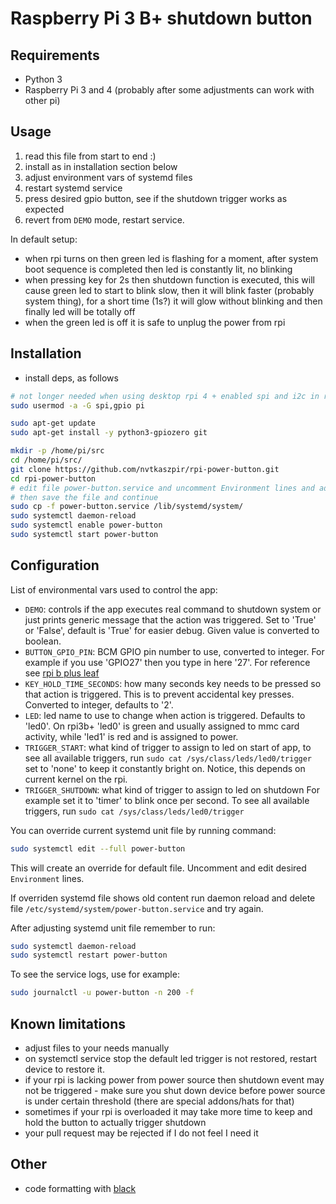 # Raspberry Pi 3 B+ shutdown button

## Requirements

- Python 3
- Raspberry Pi 3 and 4 (probably after some adjustments can work with other pi)

## Usage

1. read this file from start to end :)
2. install as in installation section below
3. adjust environment vars of systemd files
4. restart systemd service
5. press desired gpio button, see if the shutdown trigger works as expected
6. revert from `DEMO` mode, restart service.

In default setup:

- when rpi turns on then green led is flashing for a moment,
  after system boot sequence is completed then led is constantly lit,
  no blinking
- when pressing key for 2s then shutdown function is executed,
  this will cause green led to start to blink slow, then it will blink
  faster (probably system thing), for a short time (1s?) it will
  glow without blinking and then finally led will be totally off
- when the green led is off it is safe to unplug the power from rpi

## Installation

- install deps, as follows

```bash
# not longer needed when using desktop rpi 4 + enabled spi and i2c in raspi-config
sudo usermod -a -G spi,gpio pi

sudo apt-get update
sudo apt-get install -y python3-gpiozero git

mkdir -p /home/pi/src
cd /home/pi/src/
git clone https://github.com/nvtkaszpir/rpi-power-button.git
cd rpi-power-button
# edit file power-button.service and uncomment Environment lines and adjust them
# then save the file and continue
sudo cp -f power-button.service /lib/systemd/system/
sudo systemctl daemon-reload
sudo systemctl enable power-button
sudo systemctl start power-button
```

## Configuration

List of environmental vars used to control the app:

- `DEMO`: controls if the app executes real command to shutdown system
   or just prints generic message that the action was triggered.
   Set to 'True' or 'False', default is 'True' for easier debug.
   Given value is converted to boolean.
- `BUTTON_GPIO_PIN`: BCM GPIO pin number to use, converted to integer.
  For example if you use 'GPIO27' then you type in here '27'.
  For reference see [rpi b plus leaf](https://github.com/splitbrain/rpibplusleaf)
- `KEY_HOLD_TIME_SECONDS`: how many seconds key needs to be pressed
  so that action is triggered. This is to prevent accidental key presses.
  Converted to integer, defaults to '2'.
- `LED`: led name to use to change when action is triggered.
  Defaults to 'led0'.
  On rpi3b+ 'led0' is green and usually assigned to mmc card activity,
  while 'led1' is red and is assigned to power.
- `TRIGGER_START`: what kind of trigger to assign to led on start of app,
  to see all available triggers, run `sudo cat /sys/class/leds/led0/trigger`
  set to 'none' to keep it constantly bright on.
  Notice, this depends on current kernel on the rpi.
- `TRIGGER_SHUTDOWN`: what kind of trigger to assign to led on shutdown
  For example set it to 'timer' to blink once per second.
  To see all available triggers, run `sudo cat /sys/class/leds/led0/trigger`

You can override current systemd unit file by running command:

```bash
sudo systemctl edit --full power-button
```

This will create an override for default file.
Uncomment and edit desired `Environment` lines.

If overriden systemd file shows old content run daemon reload and delete file
`/etc/systemd/system/power-button.service` and try again.

After adjusting systemd unit file remember to run:

```bash
sudo systemctl daemon-reload
sudo systemctl restart power-button
```

To see the service logs, use for example:

```bash
sudo journalctl -u power-button -n 200 -f
```

## Known limitations

- adjust files to your needs manually
- on systemctl service stop the default led trigger is not restored,
  restart device to restore it.
- if your rpi is lacking power from power source then shutdown event
  may not be triggered - make sure you shut down device before power
  source is under certain threshold (there are special addons/hats for that)
- sometimes if your rpi is overloaded it may take more time to keep and hold
  the button to actually trigger shutdown
- your pull request may be rejected if I do not feel I need it

## Other

- code formatting with [black](https://github.com/psf/black)
